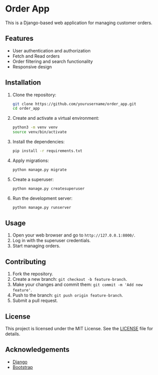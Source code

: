 # Order App

This is a Django-based web application for managing customer orders.

## Features

- User authentication and authorization
- Fetch and Read orders
- Order filtering and search functionality
- Responsive design

## Installation

1. Clone the repository:
    ```bash
    git clone https://github.com/yourusername/order_app.git
    cd order_app
    ```

2. Create and activate a virtual environment:
    ```bash
    python3 -m venv venv
    source venv/bin/activate
    ```

3. Install the dependencies:
    ```bash
    pip install -r requirements.txt
    ```

4. Apply migrations:
    ```bash
    python manage.py migrate
    ```

5. Create a superuser:
    ```bash
    python manage.py createsuperuser
    ```

6. Run the development server:
    ```bash
    python manage.py runserver
    ```

## Usage

1. Open your web browser and go to `http://127.0.0.1:8000/`.
2. Log in with the superuser credentials.
3. Start managing orders.

## Contributing

1. Fork the repository.
2. Create a new branch: `git checkout -b feature-branch`.
3. Make your changes and commit them: `git commit -m 'Add new feature'`.
4. Push to the branch: `git push origin feature-branch`.
5. Submit a pull request.

## License

This project is licensed under the MIT License. See the [LICENSE](LICENSE) file for details.

## Acknowledgements

- [Django](https://www.djangoproject.com/)
- [Bootstrap](https://getbootstrap.com/)
